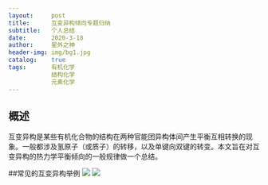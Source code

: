 ```yaml
---
layout:     post
title:      互变异构倾向专题归纳
subtitle:   个人总结
date:       2020-3-18
author:     星外之神
header-img: img/bg1.jpg
catalog:    true
tags:       有机化学
            结构化学
            元素化学
---
```


## 概述
互变异构是某些有机化合物的结构在两种官能团异构体间产生平衡互相转换的现象。一般都涉及氢原子（或质子）的转移，以及单键向双键的转变。本文旨在对互变异构的热力学平衡倾向的一般规律做一个总结。

##常见的互变异构举例
![](https://wszqkzqk.github.io/img/500px-Tautomers_zh.png)
![](https://wszqkzqk.github.io/img/220px-Oxepin-benzene_oxide.png)















